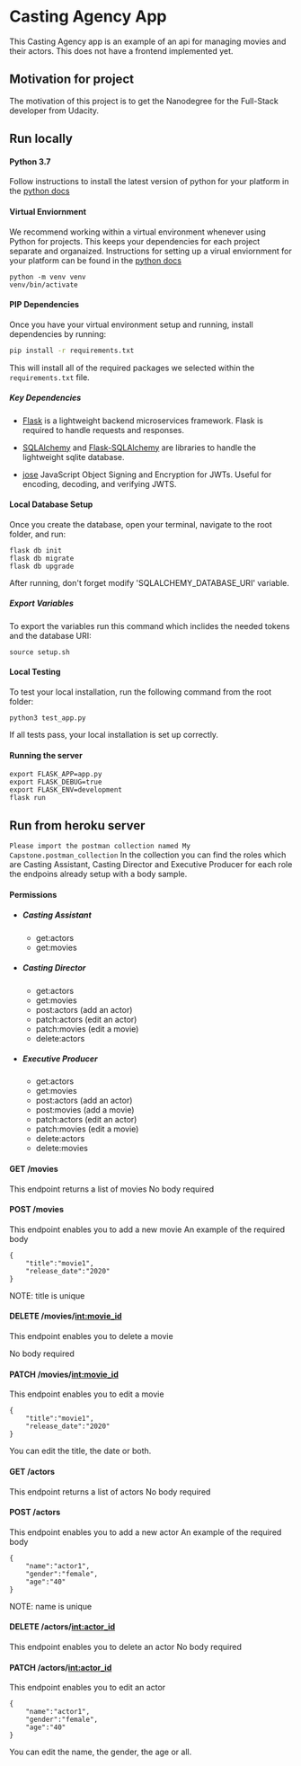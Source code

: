 # Casting Agency App
This Casting Agency app is an example of an api for managing  movies and their actors.
This does not have a frontend implemented yet.
## Motivation for project
The motivation of this project is to get the Nanodegree for the Full-Stack developer from Udacity.

## Run locally
#### Python 3.7

Follow instructions to install the latest version of python for your platform in the [python docs](https://docs.python.org/3/using/unix.html#getting-and-installing-the-latest-version-of-python)

#### Virtual Enviornment

We recommend working within a virtual environment whenever using Python for projects. This keeps your dependencies for each project separate and organaized. Instructions for setting up a virual enviornment for your platform can be found in the [python docs](https://packaging.python.org/guides/installing-using-pip-and-virtual-environments/)
```
python -m venv venv
venv/bin/activate
```

#### PIP Dependencies

Once you have your virtual environment setup and running, install dependencies by running:

```bash
pip install -r requirements.txt
```

This will install all of the required packages we selected within the `requirements.txt` file.

##### Key Dependencies
- [Flask](http://flask.pocoo.org/)  is a lightweight backend microservices framework. Flask is required to handle requests and responses.

- [SQLAlchemy](https://www.sqlalchemy.org/) and [Flask-SQLAlchemy](https://flask-sqlalchemy.palletsprojects.com/en/2.x/) are libraries to handle the lightweight sqlite database.
- [jose](https://python-jose.readthedocs.io/en/latest/) JavaScript Object Signing and Encryption for JWTs. Useful for encoding, decoding, and verifying JWTS.

#### Local Database Setup
Once you create the database, open your terminal, navigate to the root folder, and run:
```
flask db init
flask db migrate
flask db upgrade
```
After running, don't forget modify 'SQLALCHEMY_DATABASE_URI' variable.


##### Export Variables 
To export the variables run this command which inclides the needed tokens and the database URI:
```
source setup.sh
```

#### Local Testing

To test your local installation, run the following command from the root folder:
```
python3 test_app.py
```
If all tests pass, your local installation is set up correctly.

#### Running the server
```
export FLASK_APP=app.py
export FLASK_DEBUG=true
export FLASK_ENV=development
flask run
```
## Run from heroku server
```Please import the postman collection named My Capstone.postman_collection```
In the collection you can find the roles which are Casting Assistant, Casting Director and Executive Producer
for each role the endpoins already setup with a body sample.
#### Permissions
- ##### Casting Assistant
  - get:actors
  - get:movies
- ##### Casting Director
  - get:actors
  - get:movies
  - post:actors (add an actor)
  - patch:actors (edit an actor)
  - patch:movies (edit a movie)
  - delete:actors
- ##### Executive Producer
   - get:actors
  - get:movies
  - post:actors (add an actor)
  - post:movies (add a movie)
  - patch:actors (edit an actor)
  - patch:movies (edit a movie)
  - delete:actors
  - delete:movies
  
#### GET /movies
This endpoint returns a list of movies
No body required

#### POST /movies
This endpoint enables you to add a new movie
An example of the required body
```
{
    "title":"movie1",
    "release_date":"2020"
}
```
NOTE: title is unique

#### DELETE /movies/<int:movie_id>
This endpoint enables you to delete a movie

No body required

#### PATCH /movies/<int:movie_id>
This endpoint enables you to edit a movie

```
{
    "title":"movie1",
    "release_date":"2020"
}
```
You can edit the title, the date or both.

#### GET /actors
This endpoint returns a list of actors
No body required

#### POST /actors
This endpoint enables you to add a new actor
An example of the required body
```
{
    "name":"actor1",
    "gender":"female",
    "age":"40"
}
```
NOTE: name is unique

#### DELETE /actors/<int:actor_id>
This endpoint enables you to delete an actor
No body required

#### PATCH /actors/<int:actor_id>
This endpoint enables you to edit an actor
```
{
    "name":"actor1",
    "gender":"female",
    "age":"40"
}
```
You can edit the name, the gender, the age or all.




